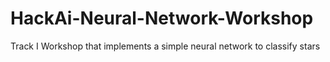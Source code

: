 # HackAi-Neural-Network-Workshop
Track I Workshop that implements a simple neural network to classify stars
